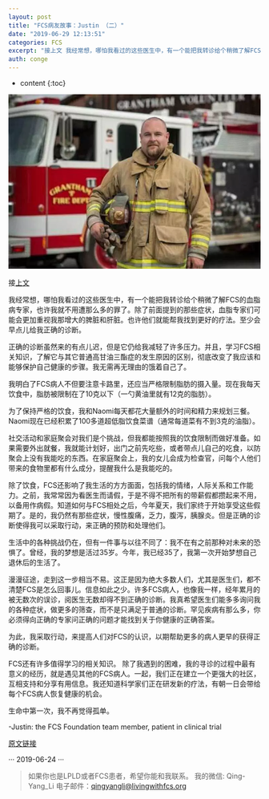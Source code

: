 ```yaml
---
layout: post
title: "FCS病友故事：Justin （二）"
date: "2019-06-29 12:13:51"
categories: FCS
excerpt: "接上文 我经常想，哪怕我看过的这些医生中，有一个能把我转诊给个稍微了解FCS的血脂病专家，也许我就不用遭那么多的罪了。除了前面提到的那些症状，血..."
auth: conge
---
```

* content
{:toc}

![](/assets/images/FCS/118382-eaccda32c8cc1435.png)

接[上文](https://www.jianshu.com/p/8ebe057cb796)

我经常想，哪怕我看过的这些医生中，有一个能把我转诊给个稍微了解FCS的血脂病专家，也许我就不用遭那么多的罪了。除了前面提到的那些症状，血脂专家们可能会更加重视我那增大的脾脏和肝脏。也许他们就能帮我找到更好的疗法。至少会早点儿给我正确的诊断。

正确的诊断虽然来的有点儿迟，但是它仍给我减轻了许多压力。并且，学习FCS相关知识，了解它与其它普通高甘油三酯症的发生原因的区别，彻底改变了我应该和能够保护自己健康的步骤。我无需再无理由的饿着自己了。

我明白了FCS病人不但要注意卡路里，还应当严格限制脂肪的摄入量。现在我每天饮食中，脂肪被限制在了10克以下（一勺黄油里就有12克的脂肪）。

为了保持严格的饮食，我和Naomi每天都花大量额外的时间和精力来规划三餐。Naomi现在已经积累了100多道超低脂饮食菜谱（通常每道菜有不到3克的油脂）。

社交活动和家庭聚会对我们是个挑战，但我都能按照我的饮食限制而做好准备。如果需要外出就餐，我就能计划好，出门之前先吃些，或者带点儿自己的吃食，以防聚会上没有我能吃的东西。在家庭聚会上，我的女儿会成为检查官，问每个人他们带来的食物里都有什么成分，提醒我什么是我能吃的。

除了饮食，FCS还影响了我生活的方方面面，包括我的情绪，人际关系和工作能力。之前，我常常因为看医生而请假，于是不得不把所有的带薪假都攒起来不用，以备用作病假。知道如何与FCS相处之后，今年夏天，我们家终于开始享受这些假期了。是的，我仍然有那些症状，慢性腹痛，乏力，腹泻，胰腺炎。但是正确的诊断使得我可以采取行动，来正确的预防和处理他们。

生活中的各种挑战仍在，但有一件事与以往不同了：我不在有之前那种对未来的恐惧了。曾经，我的梦想是活过35岁。今年，我已经35了，我第一次开始梦想自己退休后的生活了。

漫漫征途，走到这一步相当不易。这正是因为绝大多数人们，尤其是医生们，都不清楚FCS是怎么回事儿。信息如此之少。许多FCS病人，也像我一样，经年累月的被无数次的误诊，阅医生无数却得不到正确的诊断。我真希望医生们能多多询问我的各种症状，做更多的筛查，而不是只满足于普通的诊断。罕见疾病有那么多，你必须得向正确的专家问正确的问题才能找到关于你健康的正确答案。

为此，我采取行动，来提高人们对FCS的认识，以期帮助更多的病人更早的获得正确的诊断。

FCS还有许多值得学习的相关知识。 除了我遇到的困难，我的寻诊的过程中最有意义的经历，就是遇见其他的FCS病人。一起，我们正在建立一个更强大的社区，互相支持和分享有用信息。我还知道科学家们正在研发新的疗法，有朝一日会带给每个FCS病人恢复健康的机会。

生命中第一次，我不再觉得孤单。

-Justin: the FCS Foundation team member, patient in clinical trial

[原文链接](https://livingwithfcs.org/justins-story/)

···
2019-06-24
···

> 如果你也是LPLD或者FCS患者，希望你能和我联系。
> 我的微信: Qing-Yang_Li
> 电子邮件：qingyangli@livingwithfcs.org
